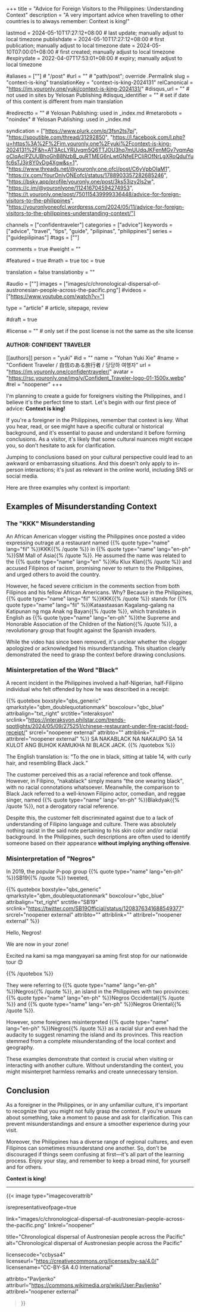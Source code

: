 +++
title = "Advice for Foreign Visitors to the Philippines: Understanding Context"
description = "A very important advice when travelling to other countries is to always remember: Context is king!"

lastmod = 2024-05-10T17:27:12+08:00                 # last update; manually adjust to local timezone
publishdate = 2024-05-10T17:27:12+08:00             # first publication; manually adjust to local timezone
date = 2024-05-10T07:00:01+08:00                    # first created; manually adjust to local timezone
#expirydate = 2022-04-07T17:53:01+08:00              # expiry; manually adjust to local timezone

#aliases = [""]                                        # "/post"
#url = ""                                              # "path/post"; override .Permalink
slug = "context-is-king"
translationKey = "context-is-king-2024131"
relCanonical = "https://im.youronly.one/yuki/context-is-king-2024131/"
#disqus_url = ""                                       # not used in sites by Yelosan Publishing
#disquq_identifier = ""                                # set if date of this content is different from main translation

#redirectto = ""                                       # Yelosan Publishing: used in _index.md
#metarobots = "noindex"                                # Yelosan Publishing: used in _index.md

syndication = ["https://www.plurk.com/p/3fsn2ts7pi", "https://spoutible.com/thread/31292850", "https://l.facebook.com/l.php?u=https%3A%2F%2Fim.youronly.one%2Fyuki%2Fcontext-is-king-2024131%2F&h=AT3AcLYRUvqm5Q6TTJOU3hq7mUUdqJKFenMGv7vqmApoClqAclPZUUBhoGhB8NzbB_guRTMEG6nLwtGNfeEPCIiROfNrLgXRoQdulYufc6sTJ3jr8Y0vDg4Xgw&s=1", "https://www.threads.net/@youronly.one.ofcl/post/C6yVpbOIaM1", "https://x.com/YourOnlyONEofcl/status/1788903357282685246", "https://bsky.app/profile/youronly.one/post/3ks53izy2ls2w", "https://c.im/@youronlyone/112416704594274953", "https://t.youronly.one/post/750115439999336448/advice-for-foreign-visitors-to-the-philippines", "https://youronlyoneofcl.wordpress.com/2024/05/11/advice-for-foreign-visitors-to-the-philippines-understanding-context/"]

channels = ["confidentraveler"]
categories = ["advice"]
keywords = ["advice", "travel", "tips", "guide", "pilipinas", "philippines"]
series = ["guidepilipinas"]
#tags = [""]

comments = true
#weight = ""

#featured = true
#math = true
toc = true

translation = false
translationby = ""

#audio = [""]
images = ["images/c/chronological-dispersal-of-austronesian-people-across-the-pacific.png"]
#videos = ["https://www.youtube.com/watch?v="]

type = "article"                                             # article, sitepage, review

#draft = true

#license = ""                                          # only set if the post license is not the same as the site license

#### AUTHOR: CONFIDENT TRAVELER ####
[[authors]]
  person = "yuki"
  #id = ""
  name = "Yohan Yuki Xie"
  #name = "Confident Traveler / 自信のある旅行者 / 당당하 여행자"
  url = "https://im.youronly.one/confidentraveler/"
  avatar = "https://rsc.youronly.one/img/y/Confident_Traveler-logo-01-1500x.webp"
  #rel = "noopener"
+++

I'm planning to create a guide for foreigners visiting the Philippines, and I believe it's the perfect time to start. Let's begin with our first piece of advice: **Context is king!**

If you're a foreigner in the Philippines, remember that context is key. What you hear, read, or see might have a specific cultural or historical background, and it's essential to pause and understand it before forming conclusions. As a visitor, it's likely that some cultural nuances might escape you, so don't hesitate to ask for clarification.

<!--more-->

Jumping to conclusions based on your cultural perspective could lead to an awkward or embarrassing situations. And this doesn't only apply to in-person interactions; it's just as relevant in the online world, including SNS or social media.

Here are three examples why context is important:

## Examples of Misunderstanding Context

### The "KKK" Misunderstanding

An African American vlogger visiting the Philippines once posted a video expressing outrage at a restaurant named {{% quote type="name" lang="fil" %}}KKK{{% /quote %}} in {{% quote type="name" lang="en-ph" %}}SM Mall of Asia{{% /quote %}}. He assumed the name was related to the {{% quote type="name" lang="en" %}}Ku Klux Klan{{% /quote %}} and accused Filipinos of racism, promising never to return to the Philippines, and urged others to avoid the country.

However, he faced severe criticism in the comments section from both Filipinos and his fellow African Americans. Why? Because in the Philippines, {{% quote type="name" lang="fil" %}}KKK{{% /quote %}} stands for {{% quote type="name" lang="fil" %}}Kataastaasan Kagalang-galang na Katipunan ng mga Anak ng Bayan{{% /quote %}}, which translates in English as {{% quote type="name" lang="en-ph" %}}the Supreme and Honorable Association of the Children of the Nation{{% /quote %}}, a revolutionary group that fought against the Spanish invaders.

While the video has since been removed, it's unclear whether the vlogger apologized or acknowledged his misunderstanding. This situation clearly demonstrated the need to grasp the context before drawing conclusions.

### Misinterpretation of the Word "Black"

A recent incident in the Philippines involved a half-Nigerian, half-Filipino individual who felt offended by how he was described in a receipt:

{{% quotebox boxstyle="qbs_generic" qmarkstyle="qbm_doublequotationmark" boxcolour="qbc_blue" attribalign="txt_right" srctitle="interaksyon" srclink="https://interaksyon.philstar.com/trends-spotlights/2024/05/09/275251/chinese-restaurant-under-fire-racist-food-receipt/" srcrel="noopener external" attribto="" attriblink="" attribrel="noopener external" %}}
  <span lang="fil">SA NAKABLACK NA NAKAUPO SA 14 KULOT ANG BUHOK KAMUKHA NI BLACK JACK.</span>
{{% /quotebox %}}

The English translation is: <q lang="en-ph">To the one in black, sitting at table 14, with curly hair, and resembling Black Jack.</q>

The customer perceived this as a racial reference and took offense. However, in Filipino, <q lang="fil">nakablack</q> simply means <q>the one wearing black</q>, with no racial connotations whatsoever. Meanwhile, the comparison to Black Jack referred to a well-known Filipino actor, comedian, and reggae singer, named {{% quote type="name" lang="en-ph" %}}Blakdyak{{% /quote %}}, not a derogatory racial reference.

Despite this, the customer felt discriminated against due to a lack of understanding of Filipino language and culture. There was absolutely nothing racist in the said note pertaining to his skin color and/or racial background. In the Philippines, such descriptions are often used to identify someone based on their appearance **without implying anything offensive**.

### Misinterpretation of "Negros"

In 2019, the popular P-pop group {{% quote type="name" lang="en-ph" %}}SB19{{% /quote %}} tweeted,

{{% quotebox boxstyle="qbs_generic" qmarkstyle="qbm_doublequotationmark" boxcolour="qbc_blue" attribalign="txt_right" srctitle="SB19" srclink="https://twitter.com/SB19Official/status/1208376341688549377" srcrel="noopener external" attribto="" attriblink="" attribrel="noopener external" %}}
  <p lang="en-ph">Hello, Negros!</p>
  <p lang="en-ph">We are now in your zone!</p>
  <p><span lang="en-ph">Excited</span> <span lang="fil">na kami sa mga mangyayari sa aming</span> <span lang="en-ph">first stop for our nationwide tour</span> 😊</p>
{{% /quotebox %}}

They were referring to {{% quote type="name" lang="en-ph" %}}Negros{{% /quote %}}, an island in the Philippines with two provinces: {{% quote type="name" lang="en-ph" %}}Negros Occidental{{% /quote %}} and {{% quote type="name" lang="en-ph" %}}Negros Oriental{{% /quote %}}.

However, some foreigners misinterpreted {{% quote type="name" lang="en-ph" %}}Negros{{% /quote %}} as a racial slur and even had the audacity to suggest renaming the island and its provinces. This reaction stemmed from a complete misunderstanding of the local context and geography.

These examples demonstrate that context is crucial when visiting or interacting with another culture. Without understanding the context, you might misinterpret harmless remarks and create unnecessary tension.

## Conclusion

As a foreigner in the Philippines, or in any unfamiliar culture, it's important to recognize that you might not fully grasp the context. If you're unsure about something, take a moment to pause and ask for clarification. This can prevent misunderstandings and ensure a smoother experience during your visit.

Moreover, the Philippines has a diverse range of regional cultures, and even Filipinos can sometimes misunderstand one another. So, don't be discouraged if things seem confusing at first—it's all part of the learning process. Enjoy your stay, and remember to keep a broad mind, for yourself and for others.

**Context is king!**

---

{{< image
  type="imagecoverattrib"

  isrepresentativeofpage=true

  link="images/c/chronological-dispersal-of-austronesian-people-across-the-pacific.png"
  linkrel="noopener"

  title="Chronological dispersal of Austronesian people across the Pacific"
  alt="Chronological dispersal of Austronesian people across the Pacific"

  licensecode="ccbysa4"
  licenseurl="https://creativecommons.org/licenses/by-sa/4.0/"
  licensename="CC-BY-SA 4.0 International"

  attribto="Pavljenko"
  attriburl="https://commons.wikimedia.org/wiki/User:Pavljenko"
  attribrel="noopener external"
>}}
